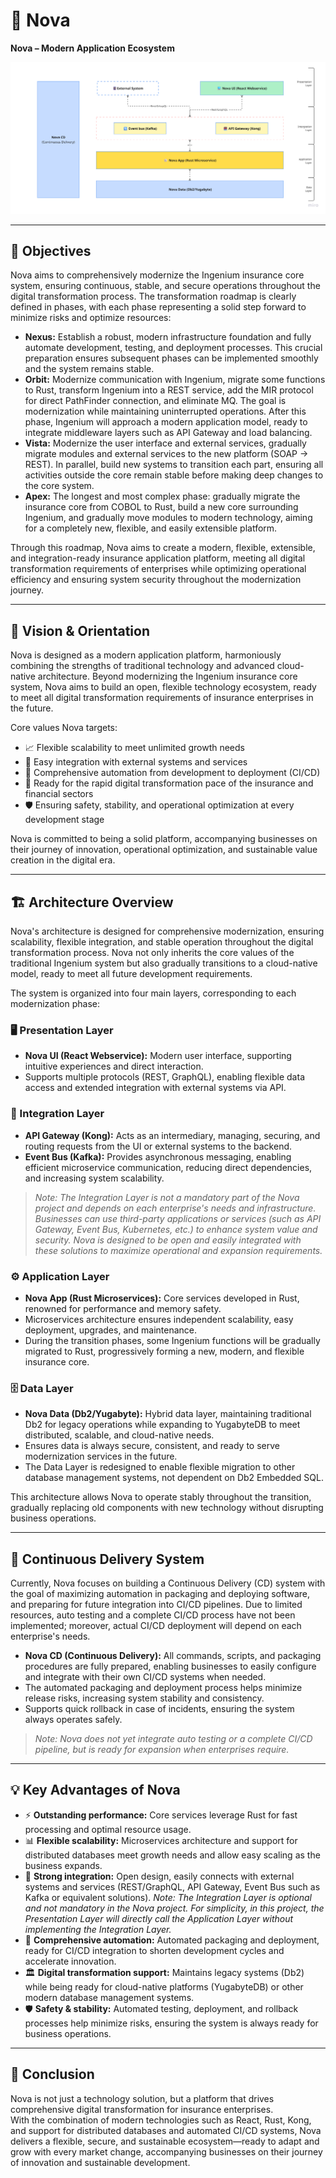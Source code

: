 # 🏢 Nova

**Nova – Modern Application Ecosystem**

![Nova Architecture Diagram](/img/nova.png)

---

## 🎯 Objectives

Nova aims to comprehensively modernize the Ingenium insurance core system, ensuring continuous, stable, and secure operations throughout the digital transformation process. The transformation roadmap is clearly defined in phases, with each phase representing a solid step forward to minimize risks and optimize resources:

- **Nexus:** Establish a robust, modern infrastructure foundation and fully automate development, testing, and deployment processes. This crucial preparation ensures subsequent phases can be implemented smoothly and the system remains stable.
- **Orbit:** Modernize communication with Ingenium, migrate some functions to Rust, transform Ingenium into a REST service, add the MIR protocol for direct PathFinder connection, and eliminate MQ. The goal is modernization while maintaining uninterrupted operations. After this phase, Ingenium will approach a modern application model, ready to integrate middleware layers such as API Gateway and load balancing.
- **Vista:** Modernize the user interface and external services, gradually migrate modules and external services to the new platform (SOAP → REST). In parallel, build new systems to transition each part, ensuring all activities outside the core remain stable before making deep changes to the core system.
- **Apex:** The longest and most complex phase: gradually migrate the insurance core from COBOL to Rust, build a new core surrounding Ingenium, and gradually move modules to modern technology, aiming for a completely new, flexible, and easily extensible platform.

Through this roadmap, Nova aims to create a modern, flexible, extensible, and integration-ready insurance application platform, meeting all digital transformation requirements of enterprises while optimizing operational efficiency and ensuring system security throughout the modernization journey.

---

## 🌟 Vision & Orientation

Nova is designed as a modern application platform, harmoniously combining the strengths of traditional technology and advanced cloud-native architecture. Beyond modernizing the Ingenium insurance core system, Nova aims to build an open, flexible technology ecosystem, ready to meet all digital transformation requirements of insurance enterprises in the future.

Core values Nova targets:

- 📈 Flexible scalability to meet unlimited growth needs
- 🔗 Easy integration with external systems and services
- 🤖 Comprehensive automation from development to deployment (CI/CD)
- 🚀 Ready for the rapid digital transformation pace of the insurance and financial sectors
- 🛡️ Ensuring safety, stability, and operational optimization at every development stage

Nova is committed to being a solid platform, accompanying businesses on their journey of innovation, operational optimization, and sustainable value creation in the digital era.

---

## 🏗️ Architecture Overview

Nova's architecture is designed for comprehensive modernization, ensuring scalability, flexible integration, and stable operation throughout the digital transformation process. Nova not only inherits the core values of the traditional Ingenium system but also gradually transitions to a cloud-native model, ready to meet all future development requirements.

The system is organized into four main layers, corresponding to each modernization phase:

### 🖥️ Presentation Layer
- **Nova UI (React Webservice):** Modern user interface, supporting intuitive experiences and direct interaction.
- Supports multiple protocols (REST, GraphQL), enabling flexible data access and extended integration with external systems via API.

### 🌉 Integration Layer
- **API Gateway (Kong):** Acts as an intermediary, managing, securing, and routing requests from the UI or external systems to the backend.
- **Event Bus (Kafka):** Provides asynchronous messaging, enabling efficient microservice communication, reducing direct dependencies, and increasing system scalability.

> *Note: The Integration Layer is not a mandatory part of the Nova project and depends on each enterprise's needs and infrastructure. Businesses can use third-party applications or services (such as API Gateway, Event Bus, Kubernetes, etc.) to enhance system value and security. Nova is designed to be open and easily integrated with these solutions to maximize operational and expansion requirements.*

### ⚙️ Application Layer
- **Nova App (Rust Microservices):** Core services developed in Rust, renowned for performance and memory safety.
- Microservices architecture ensures independent scalability, easy deployment, upgrades, and maintenance.
- During the transition phases, some Ingenium functions will be gradually migrated to Rust, progressively forming a new, modern, and flexible insurance core.

### 🗄️ Data Layer
- **Nova Data (Db2/Yugabyte):** Hybrid data layer, maintaining traditional Db2 for legacy operations while expanding to YugabyteDB to meet distributed, scalable, and cloud-native needs.
- Ensures data is always secure, consistent, and ready to serve modernization services in the future.
- The Data Layer is redesigned to enable flexible migration to other database management systems, not dependent on Db2 Embedded SQL.

This architecture allows Nova to operate stably throughout the transition, gradually replacing old components with new technology without disrupting business operations.

---

## 🔄 Continuous Delivery System

Currently, Nova focuses on building a Continuous Delivery (CD) system with the goal of maximizing automation in packaging and deploying software, and preparing for future integration into CI/CD pipelines. Due to limited resources, auto testing and a complete CI/CD process have not been implemented; moreover, actual CI/CD deployment will depend on each enterprise's needs.

- **Nova CD (Continuous Delivery):** All commands, scripts, and packaging procedures are fully prepared, enabling businesses to easily configure and integrate with their own CI/CD systems when needed.
- The automated packaging and deployment process helps minimize release risks, increasing system stability and consistency.
- Supports quick rollback in case of incidents, ensuring the system always operates safely.

> *Note: Nova does not yet integrate auto testing or a complete CI/CD pipeline, but is ready for expansion when enterprises require.*

---

## 💡 Key Advantages of Nova

- ⚡ **Outstanding performance:** Core services leverage Rust for fast processing and optimal resource usage.
- 📊 **Flexible scalability:** Microservices architecture and support for distributed databases meet growth needs and allow easy scaling as the business expands.
- 🔗 **Strong integration:** Open design, easily connects with external systems and services (REST/GraphQL, API Gateway, Event Bus such as Kafka or equivalent solutions). *Note: The Integration Layer is optional and not mandatory in the Nova project. For simplicity, in this project, the Presentation Layer will directly call the Application Layer without implementing the Integration Layer.*
- 🤖 **Comprehensive automation:** Automated packaging and deployment, ready for CI/CD integration to shorten development cycles and accelerate innovation.
- 🏛️ **Digital transformation support:** Maintains legacy systems (Db2) while being ready for cloud-native platforms (YugabyteDB) or other modern database management systems.
- 🛡️ **Safety & stability:** Automated testing, deployment, and rollback processes help minimize risks, ensuring the system is always ready for business operations.

---

## 🏁 Conclusion

Nova is not just a technology solution, but a platform that drives comprehensive digital transformation for insurance enterprises.  
With the combination of modern technologies such as React, Rust, Kong, and support for distributed databases and automated CI/CD systems, Nova delivers a flexible, secure, and sustainable ecosystem—ready to adapt and grow with every market change, accompanying businesses on their journey of innovation and sustainable development.

